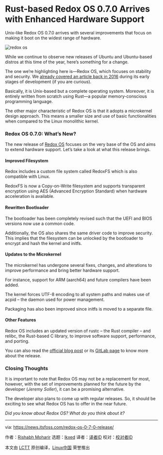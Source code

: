 [#]: subject: "Rust-based Redox OS 0.7.0 Arrives with Enhanced Hardware Support"
[#]: via: "https://news.itsfoss.com/redox-os-0-7-0-release/"
[#]: author: "Rishabh Moharir https://news.itsfoss.com/author/rishabh/"
[#]: collector: "lkxed"
[#]: translator: "lkxed"
[#]: reviewer: " "
[#]: publisher: " "
[#]: url: " "

Rust-based Redox OS 0.7.0 Arrives with Enhanced Hardware Support
======
Unix-like Redox OS 0.7.0 arrives with several improvements that focus on making it boot on the widest range of hardware.

![redox os][1]

While we continue to observe new releases of Ubuntu and Ubuntu-based distros at this time of the year, here’s something for a change.

The one we’re highlighting here is—Redox OS, which focuses on stability and security. We [already covered an article back in 2016][2] during its early stages of development (if you are curious).

Basically, it is Unix-based but a complete operating system. Moreover, it is entirely written from scratch using Rust—a popular memory-conscious programming language.

The other major characteristic of Redox OS is that it adopts a microkernel design approach. This means a smaller size and use of basic functionalities when compared to the Linux monolithic kernel.

### Redox OS 0.7.0: What’s New?

The new release of [Redox OS][3] focuses on the very base of the OS and aims to extend hardware support. Let’s take a look at what this release brings.

#### Improved Filesystem

Redox includes a custom file system called RedoxFS which is also compatible with Linux.

RedoxFS is now a Copy-on-Write filesystem and supports transparent encryption using AES (Advanced Encryption Standard) when hardware acceleration is available.

#### Rewritten Bootloader

The bootloader has been completely revised such that the UEFI and BIOS versions now use a common code.

Additionally, the OS also shares the same driver code to improve security. This implies that the filesystem can be unlocked by the bootloader to encrypt and hash the kernel and initfs.

#### Updates to the Microkernel

The microkernel has undergone several fixes, changes, and alterations to improve performance and bring better hardware support.

For instance, support for ARM (aarch64) and future compilers have been added.

The kernel forces UTF-8 encoding to all system paths and makes use of acpid – the daemon used for power management.

Packaging has also been improved since initfs is moved to a separate file.

#### Other Features

Redox OS includes an updated version of rustc – the Rust compiler – and relibc, the Rust-based C library, to improve software support, performance, and porting.

You can also read the [official blog post][4] or its [GitLab page][5] to know more about the release.

### Closing Thoughts

It is important to note that Redox OS may not be a replacement for most, however, with the set of improvements planned for the future by the developer (*Jeremy Soller*), it can be a promising alternative.

The developer also plans to come up with regular releases. So, it should be exciting to see what Redox OS has to offer in the near future.

*Did you know about Redox OS? What do you think about it?*

--------------------------------------------------------------------------------

via: https://news.itsfoss.com/redox-os-0-7-0-release/

作者：[Rishabh Moharir][a]
选题：[lkxed][b]
译者：[译者ID](https://github.com/译者ID)
校对：[校对者ID](https://github.com/校对者ID)

本文由 [LCTT](https://github.com/LCTT/TranslateProject) 原创编译，[Linux中国](https://linux.cn/) 荣誉推出

[a]: https://news.itsfoss.com/author/rishabh/
[b]: https://github.com/lkxed
[1]: https://news.itsfoss.com/wp-content/uploads/2022/04/redox-os-0-7-0.jpg
[2]: https://itsfoss.com/redox-os-an-operating-system-written-in-rust/
[3]: https://www.redox-os.org/
[4]: https://www.redox-os.org/news/release-0.7.0/
[5]: https://gitlab.redox-os.org/redox-os/redox
